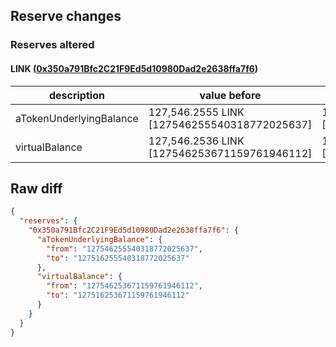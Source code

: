 ## Reserve changes

### Reserves altered

#### LINK ([0x350a791Bfc2C21F9Ed5d10980Dad2e2638ffa7f6](https://optimistic.etherscan.io/address/0x350a791Bfc2C21F9Ed5d10980Dad2e2638ffa7f6))

| description | value before | value after |
| --- | --- | --- |
| aTokenUnderlyingBalance | 127,546.2555 LINK [127546255540318772025637] | 127,516.2555 LINK [127516255540318772025637] |
| virtualBalance | 127,546.2536 LINK [127546253671159761946112] | 127,516.2536 LINK [127516253671159761946112] |


## Raw diff

```json
{
  "reserves": {
    "0x350a791Bfc2C21F9Ed5d10980Dad2e2638ffa7f6": {
      "aTokenUnderlyingBalance": {
        "from": "127546255540318772025637",
        "to": "127516255540318772025637"
      },
      "virtualBalance": {
        "from": "127546253671159761946112",
        "to": "127516253671159761946112"
      }
    }
  }
}
```